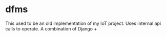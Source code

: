 # dfms
This used to be an old implementation of my IoT project. Uses internal api calls to operate. A combination of Django + 
